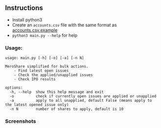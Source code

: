 ## Instructions

- Install python3
- Create an `accounts.csv` file with the same format as [accounts.csv.example](accounts.csv.example) 
- `python3 main.py --help` for help

### Usage:

```
usage: main.py [-h] [-o] [-a] [-n N]

MeroShare simplified for bulk actions.
    - Find latest open issues
    - Check the applied/unapplied issues
    - Check IPO results

options:
  -h, --help  show this help message and exit
  -o          check if currently open issues are applied or unapplied
  -a          apply to all unapplied, default False (means apply to the latest opened issue only)
  -n N        number of shares to apply, default is 10
```

### Screenshots
